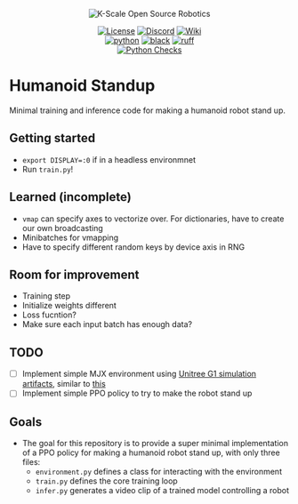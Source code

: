 <p align="center">
  <picture>
    <img alt="K-Scale Open Source Robotics" src="https://media.kscale.dev/kscale-open-source-header.png" style="max-width: 100%;">
  </picture>
</p>

<div align="center">

[![License](https://img.shields.io/badge/license-MIT-green)](https://github.com/kscalelabs/ksim/blob/main/LICENSE)
[![Discord](https://img.shields.io/discord/1224056091017478166)](https://discord.gg/k5mSvCkYQh)
[![Wiki](https://img.shields.io/badge/wiki-humanoids-black)](https://humanoids.wiki)
<br />
[![python](https://img.shields.io/badge/-Python_3.11-blue?logo=python&logoColor=white)](https://github.com/pre-commit/pre-commit)
[![black](https://img.shields.io/badge/Code%20Style-Black-black.svg?labelColor=gray)](https://black.readthedocs.io/en/stable/)
[![ruff](https://img.shields.io/badge/Linter-Ruff-red.svg?labelColor=gray)](https://github.com/charliermarsh/ruff)
<br />
[![Python Checks](https://github.com/kscalelabs/humanoid-standup/actions/workflows/test.yml/badge.svg)](https://github.com/kscalelabs/humanoid-standup/actions/workflows/test.yml)

</div>

# Humanoid Standup

Minimal training and inference code for making a humanoid robot stand up.

## Getting started
- `export DISPLAY=:0` if in a headless environmnet
- Run `train.py`!

## Learned (incomplete)
- `vmap` can specify axes to vectorize over. For dictionaries, have to create our own broadcasting
- Minibatches for vmapping
- Have to specify different random keys by device axis in RNG

## Room for improvement
- Training step 
- Initialize weights different
- Loss fucntion?
- Make sure each input batch has enough data?

## TODO

- [ ] Implement simple MJX environment using [Unitree G1 simulation artifacts](https://humanoids.wiki/w/Robot_Descriptions_List), similar to [this](https://gymnasium.farama.org/environments/mujoco/humanoid_standup)
- [ ] Implement simple PPO policy to try to make the robot stand up

## Goals

- The goal for this repository is to provide a super minimal implementation of a PPO policy for making a humanoid robot stand up, with only three files:
  - `environment.py` defines a class for interacting with the environment
  - `train.py` defines the core training loop
  - `infer.py` generates a video clip of a trained model controlling a robot
